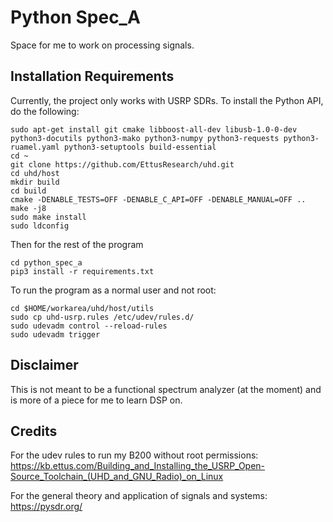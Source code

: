 # Python Spec_A
Space for me to work on processing signals. 

## Installation Requirements

Currently, the project only works with USRP SDRs. To install the Python API, do the following:
````
sudo apt-get install git cmake libboost-all-dev libusb-1.0-0-dev python3-docutils python3-mako python3-numpy python3-requests python3-ruamel.yaml python3-setuptools build-essential
cd ~
git clone https://github.com/EttusResearch/uhd.git
cd uhd/host
mkdir build
cd build
cmake -DENABLE_TESTS=OFF -DENABLE_C_API=OFF -DENABLE_MANUAL=OFF ..
make -j8
sudo make install
sudo ldconfig
````

Then for the rest of the program
````
cd python_spec_a
pip3 install -r requirements.txt
````

To run the program as a normal user and not root:
````
cd $HOME/workarea/uhd/host/utils
sudo cp uhd-usrp.rules /etc/udev/rules.d/
sudo udevadm control --reload-rules
sudo udevadm trigger
````

## Disclaimer
This is not meant to be a functional spectrum analyzer (at the moment)
and is more of a piece for me to learn DSP on. 

## Credits
For the udev rules to run my B200 without root permissions:
https://kb.ettus.com/Building_and_Installing_the_USRP_Open-Source_Toolchain_(UHD_and_GNU_Radio)_on_Linux

For the general theory and application of signals and systems:
https://pysdr.org/
